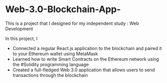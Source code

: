 # Web-3.0-Blockchain-App-


This is a project that I designed for my independent study : Web Development 

In this project, I 
- Connected a regular React.js application to the blockchain and paired it to your Ethereum wallet using MetaMask
- Learned how to write Smart Contracts on the Ethereum network using the #Solidity programming language
- Created a full-fledged Web 3.0 application that allows users to send transactions through the blockchain
